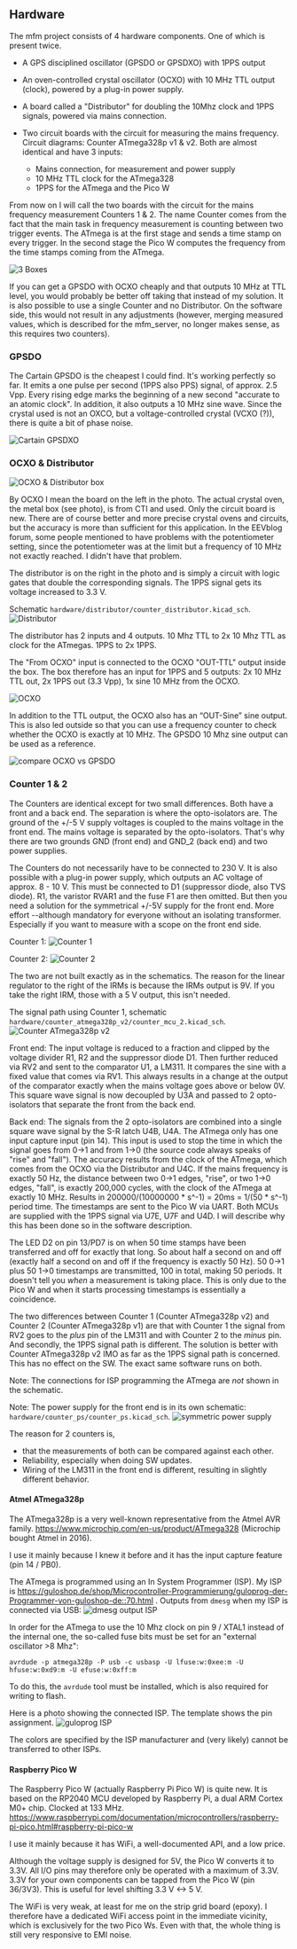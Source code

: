 
## Hardware

The mfm project consists of 4 hardware components. One of which is present twice.

* A GPS disciplined oscillator (GPSDO or GPSDXO) with 1PPS output

* An oven-controlled crystal oscillator (OCXO) with 10 MHz TTL output (clock), powered by a plug-in power supply.

* A board called a "Distributor" for doubling the 10Mhz clock and 1PPS signals, powered via mains connection.

* Two circuit boards with the circuit for measuring the mains frequency. Circuit diagrams: Counter ATmega328p v1 & v2. Both are almost identical and have 3 inputs:
  - Mains connection, for measurement and power supply
  - 10 MHz TTL clock for the ATmega328
  - 1PPS for the ATmega and the Pico W

From now on I will call the two boards with the circuit for the mains frequency measurement Counters 1 & 2. The name Counter comes from the fact that the main task in frequency measurement is counting between two trigger events. The ATmega is at the first stage and sends a time stamp on every trigger. In the second stage the Pico W computes the frequency from the time stamps coming from the ATmega.


![3 Boxes](photos/mfm_boxes.jpeg "3 Boxes")

If you can get a GPSDO with OCXO cheaply and that outputs 10 MHz at TTL level, you would probably be better off taking that instead of my solution. It is also possible to use a single Counter and no Distributor. On the software side, this would not result in any adjustments (however, merging measured values, which is described for the mfm_server, no longer makes sense, as this requires two counters).



### GPSDO

The Cartain GPSDO is the cheapest I could find. It's working perfectly so far. It emits a one pulse per second (1PPS also PPS) signal, of approx. 2.5 Vpp. Every rising edge marks the beginning of a new second "accurate to an atomic clock".
In addition, it also outputs a 10 MHz sine wave. Since the crystal used is not an OXCO, but a voltage-controlled crystal (VCXO (?)), there is quite a bit of phase noise.


![Cartain GPSDXO](photos/gpsdxo.jpeg "Cartain GPSDXO")


### OCXO & Distributor


![OCXO & Distributor box](photos/ocxo_distributor.jpeg "OCXO & Distributor box")

By OCXO I mean the board on the left in the photo. The actual crystal oven, the metal box (see photo), is from CTI and used. Only the circuit board is new. There are of course better and more precise crystal ovens and circuits, but the accuracy is more than sufficient for this application. In the EEVblog forum, some people mentioned to have problems with the potentiometer setting, since the potentiometer was at the limit but a frequency of 10 MHz not exactly reached. I didn't have that problem.


The distributor is on the right in the photo and is simply a circuit with logic gates that double the corresponding signals. The 1PPS signal gets its voltage increased to 3.3 V.

Schematic `hardware/distributor/counter_distributor.kicad_sch`.
![Distributor](hardware/distributor/distributor.png "Distributor")

The distributor has 2 inputs and 4 outputs. 10 Mhz TTL to 2x 10 Mhz TTL as clock for the ATmegas. 1PPS to 2x 1PPS.

The "From OCXO" input is connected to the OCXO "OUT-TTL" output inside the box. The box therefore has an input for 1PPS and 5 outputs:
2x 10 MHz TTL out, 2x 1PPS out (3.3 Vpp), 1x sine 10 MHz from the OCXO.


![OCXO](photos/china_ocxo.jpeg "OCXO")

In addition to the TTL output, the OCXO also has an “OUT-Sine” sine output. This is also led outside so that you can use a frequency counter to check whether the OCXO is exactly at 10 MHz. The GPSDO 10 Mhz sine output can be used as a reference.

![compare OCXO vs GPSDO](photos/freq_check.jpeg "compare OCXO vs GPSDO")


### Counter 1 & 2

The Counters are identical except for two small differences. Both have a front and a back end. The separation is where the opto-isolators are. The ground of the +/-5 V supply voltages is coupled to the mains voltage in the front end. The mains voltage is separated by the opto-isolators. That's why there are two grounds GND (front end) and GND_2 (back end) and two power supplies.

The Counters do not necessarily have to be connected to 230 V. It is also possible with a plug-in power supply, which outputs an AC voltage of approx. 8 - 10 V. This must be connected to D1 (suppressor diode, also TVS diode). R1, the varistor RVAR1 and the fuse F1 are then omitted. But then you need a solution for the symmetrical +/-5V supply for the front end. More effort --although mandatory for everyone without an isolating transformer. Especially if you want to measure with a scope on the front end side.


Counter 1:
![Counter 1](photos/counter_1.jpeg "Counter 1")

Counter 2:
![Counter 2](photos/counter_2.jpeg "Counter 2")

The two are not built exactly as in the schematics. The reason for the linear regulator to the right of the IRMs is because the IRMs output is 9V. If you take the right IRM, those with a 5 V output, this isn't needed.

The signal path using Counter 1, schematic `hardware/counter_atmega328p_v2/counter_mcu_2.kicad_sch`.
![Counter ATmega328p v2](hardware/counter_atmega328p_v2/counter_atmega328p_v2.png "Counter ATmega328p v2")

Front end:
The input voltage is reduced to a fraction and clipped by the voltage divider R1, R2 and the suppressor diode D1. Then further reduced via RV2 and sent to the comparator U1, a LM311. It compares the sine with a fixed value that comes via RV1. This always results in a change at the output of the comparator exactly when the mains voltage goes above or below 0V. This square wave signal is now decoupled by U3A and passed to 2 opto-isolators that separate the front from the back end.

Back end:
The signals from the 2 opto-isolators are combined into a single square wave signal by the S-R latch U4B, U4A. The ATmega only has one input capture input (pin 14). This input is used to stop the time in which the signal goes from 0->1 and from 1->0 (the source code always speaks of "rise" and "fall"). The accuracy results from the clock of the ATmega, which comes from the OCXO via the Distributor and U4C. If the mains frequency is exactly 50 Hz, the distance between two 0->1 edges, "rise", or two 1->0 edges, "fall", is exactly 200,000 cycles, with the clock of the ATmega at exactly 10 MHz. Results in 200000/(10000000 * s^-1) = 20ms = 1/(50 * s^-1) period time. The timestamps are sent to the Pico W via UART. Both MCUs are supplied with the 1PPS signal via U7E, U7F and U4D. I will describe why this has been done so in the software description.

The LED D2 on pin 13/PD7 is on when 50 time stamps have been transferred and off for exactly that long. So about half a second on and off (exactly half a second on and off if the frequency is exactly 50 Hz). 50 0->1 plus 50 1->0 timestamps are transmitted, 100 in total, making 50 periods. It doesn't tell you _when_ a measurement is taking place. This is only due to the Pico W and when it starts processing timestamps is essentially a coincidence.

The two differences between Counter 1 (Counter ATmega328p v2) and Counter 2 (Counter ATmega328p v1) are that with Counter 1 the signal from RV2 goes to the _plus_ pin of the LM311 and with Counter 2 to the _minus_ pin. And secondly, the 1PPS signal path is different. The solution is better with Counter ATmega328p v2 IMO as far as the 1PPS signal path is concerned. This has no effect on the SW. The exact same software runs on both.

Note: The connections for ISP programming the ATmega are _not_ shown in the schematic.

Note: The power supply for the front end is in its own schematic: `hardware/counter_ps/counter_ps.kicad_sch`.
![symmetric power supply](hardware/counter_ps/counter_ps.png "Counter PS")

The reason for 2 counters is,
* that the measurements of both can be compared against each other.
* Reliability, especially when doing SW updates.
* Wiring of the LM311 in the front end is different, resulting in slightly different behavior.


#### Atmel ATmega328p

The ATmega328p is a very well-known representative from the Atmel AVR family. https://www.microchip.com/en-us/product/ATmega328
(Microchip bought Atmel in 2016).

I use it mainly because I knew it before and it has the input capture feature (pin 14 / PB0).

The ATmega is programmed using an In System Programmer (ISP). My ISP is https://guloshop.de/shop/Microcontroller-Programmierung/guloprog-der-Programmer-von-guloshop-de::70.html .
Outputs from `dmesg` when my ISP is connected via USB:
![dmesg output ISP](photos/isp_dmesg.png "dmesg ISP")


In order for the ATmega to use the 10 Mhz clock on pin 9 / XTAL1 instead of the internal one, the so-called fuse bits must be set for an "external oscillator >8 Mhz":
```
avrdude -p atmega328p -P usb -c usbasp -U lfuse:w:0xee:m -U hfuse:w:0xd9:m -U efuse:w:0xff:m
```

To do this, the `avrdude` tool must be installed, which is also required for writing to flash.

Here is a photo showing the connected ISP. The template shows the pin assignment.
![guloprog ISP](photos/guloprog_isp.jpeg "guloprog ISP")

The colors are specified by the ISP manufacturer and (very likely) cannot be transferred to other ISPs.


#### Raspberry Pico W

The Raspberry Pico W (actually Raspberry Pi Pico W) is quite new. It is based on the RP2040 MCU developed by Raspberry Pi, a dual ARM Cortex M0+ chip. Clocked at 133 MHz.
https://www.raspberrypi.com/documentation/microcontrollers/raspberry-pi-pico.html#raspberry-pi-pico-w

I use it mainly because it has WiFi, a well-documented API, and a low price.

Although the voltage supply is designed for 5V, the Pico W converts it to 3.3V. All I/O pins may therefore only be operated with a maximum of 3.3V. 3.3V for your own components can be tapped from the Pico W (pin 36/3V3). This is useful for level shifting 3.3 V <-> 5 V.

The WiFi is very weak, at least for me on the strip grid board (epoxy). I therefore have a dedicated WiFi access point in the immediate vicinity, which is exclusively for the two Pico Ws. Even with that, the whole thing is still very responsive to EMI noise.

